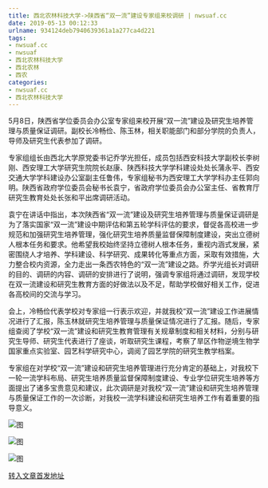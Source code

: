 ```yaml
---
title: 西北农林科技大学->陕西省“双一流”建设专家组来校调研 | nwsuaf.cc
date: 2019-05-13 00:12:33
urlname: 934124deb7940639361a1a277ca4d221
tags: 
- nwsuaf.cc
- nwsuaf
- 西北农林科技大学
- 西北农林
- 西农
categories:
- nwsuaf.cc
- 西北农林科技大学
---
```



5月8日，陕西省学位委员会办公室专家组来校开展“双一流”建设及研究生培养管理与质量保证调研。副校长冷畅俭、陈玉林，相关职能部门和部分学院的负责人，导师及研究生代表参加了调研。

专家组组长由西北大学原党委书记乔学光担任，成员包括西安科技大学副校长李树刚、西安理工大学研究生院院长赵康、陕西科技大学学科建设处处长蒲永平、西安交通大学学科建设办公室副主任鲁伟，专家组秘书为西安理工大学学科办主任郭向明。陕西省政府学位委员会秘书长袁宁，省政府学位委员会办公室主任、省教育厅研究生教育处处长张和平出席调研活动。

袁宁在讲话中指出，本次陕西省“双一流”建设及研究生培养管理与质量保证调研是为了落实国家“双一流”建设中期评估和第五轮学科评估的要求，督促各高校进一步规范和加强研究生培养管理，强化研究生培养质量监督保障制度建设，突出立德树人根本任务和要求。他希望我校始终坚持立德树人根本任务，重视内涵式发展，紧密围绕人才培养、学科建设、科学研究、成果转化等重点方面，采取有效措施，大力整合校内资源，全力走出一条西农特色的“双一流”建设之路。乔学光组长对调研的目的、调研的内容、调研的安排进行了说明，强调专家组将通过调研，发现学校在双一流建设和研究生教育方面的好做法以及不足，帮助学校做好相关工作，促进各高校间的交流与学习。

会上，冷畅俭代表学校对专家组一行表示欢迎，并就我校“双一流”建设工作进展情况进行了汇报，陈玉林就研究生培养管理与质量保证情况进行了汇报。随后，专家组查阅了学校“双一流”建设和研究生教育管理有关规章制度和相关材料，分别与研究生导师、研究生代表进行了座谈，听取研究生课程，考察了旱区作物逆境生物学国家重点实验室、园艺科学研究中心，调阅了园艺学院的研究生教学档案。

专家组在对学校“双一流”建设和研究生培养管理进行充分肯定的基础上，对我校下一轮一流学科布局、研究生培养质量监督保障制度建设、专业学位研究生培养等方面提出了诸多宝贵意见和建议，此次调研是对我校“双一流”建设和研究生培养管理与质量保证工作的一次诊断，对我校一流学科建设和研究生培养工作有着重要的指导意义。



![图](https://news.nwsuaf.edu.cn/images/content/2019-05/20190509180343979234.jpg)

![图](https://news.nwsuaf.edu.cn/images/content/2019-05/20190509180328731174.jpg)

![图](https://news.nwsuaf.edu.cn/images/content/2019-05/20190509180258719084.jpg)

[转入文章首发地址](https://news.nwsuaf.edu.cn/xnxw/89437.htm)